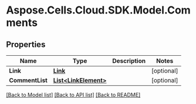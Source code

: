 # Aspose.Cells.Cloud.SDK.Model.Comments
## Properties

Name | Type | Description | Notes
------------ | ------------- | ------------- | -------------
**Link** | [**Link**](Link.md) |  | [optional] 
**CommentList** | [**List&lt;LinkElement&gt;**](LinkElement.md) |  | [optional] 

[[Back to Model list]](../README.md#documentation-for-models) [[Back to API list]](../README.md#documentation-for-api-endpoints) [[Back to README]](../README.md)

